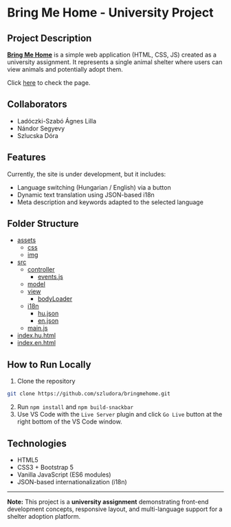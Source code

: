 # Bring Me Home - University Project
## Project Description
**[Bring Me Home](https://szludora.github.io/BringMeHome/)** is a simple web application (HTML, CSS, JS) created as a university assignment.
It represents a single animal shelter where users can view animals and potentially adopt them.

Click [here](https://szludora.github.io/BringMeHome/) to check the page.


## Collaborators
- Ladóczki-Szabó Ágnes Lilla
- Nándor Segyevy
- Szlucska Dóra


## Features
Currently, the site is under development, but it includes:
- Language switching (Hungarian / English) via a button
- Dynamic text translation using JSON-based i18n
- Meta description and keywords adapted to the selected language

## Folder Structure
* [assets](./assets)
   * [css](./assets/css)
   * [img](./assets/img)
 * [src](./src)
   * [controller](./src/controller)
      * [events.js](./src/controller/events.js)
   * [model](./src/model)
   * [view](./src/view)
      * [bodyLoader](./src/view/bodyLoader.js)
   * [i18n](./src/i18n)
     * [hu.json](./src/i18n/hu.json)
     * [en.json](./src/i18n/en.json)
   * [main.js](./src/main.js)
 * [index.hu.html](./index.hu.html)
 * [index.en.html](./index.en.html)


## How to Run Locally
1. Clone the repository
```bash
git clone https://github.com/szludora/bringmehome.git
```
2. Run `npm install` and `npm build-snackbar`
3. Use VS Code with the `Live Server` plugin and click `Go Live` button at the right bottom of the VS Code window.

## Technologies
- HTML5
- CSS3 + Bootstrap 5
- Vanilla JavaScript (ES6 modules)
- JSON-based internationalization (i18n)

---

**Note:** This project is a **university assignment** demonstrating front-end development concepts, responsive layout, and multi-language support for a shelter adoption platform.
